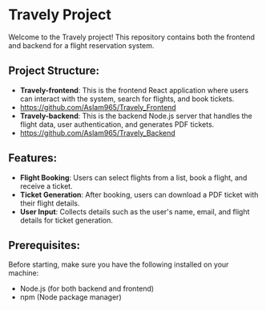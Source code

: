# Travely Project

Welcome to the Travely project! This repository contains both the frontend and backend for a flight reservation system.

## Project Structure:
- **Travely-frontend**: This is the frontend React application where users can interact with the system, search for flights, and book tickets.
- https://github.com/Aslam965/Travely_Frontend
- **Travely-backend**: This is the backend Node.js server that handles the flight data, user authentication, and generates PDF tickets.
- https://github.com/Aslam965/Travely_Backend

## Features:
- **Flight Booking**: Users can select flights from a list, book a flight, and receive a ticket.
- **Ticket Generation**: After booking, users can download a PDF ticket with their flight details.
- **User Input**: Collects details such as the user's name, email, and flight details for ticket generation.

## Prerequisites:
Before starting, make sure you have the following installed on your machine:
- Node.js (for both backend and frontend)
- npm (Node package manager)





